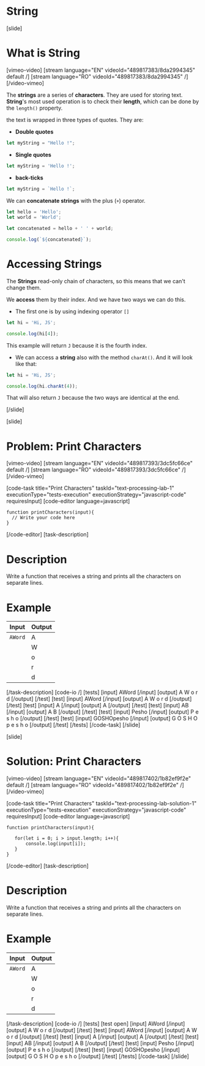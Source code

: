 # String

[slide]
# What is String

[vimeo-video]
[stream language="EN" videoId="489817383/8da2994345" default /]
[stream language="RO" videoId="489817383/8da2994345"  /]
[/video-vimeo]

The **strings** are a series of **characters**. They are used for storing text.
**String**'s most used operation is to check their **length**, which can be done by the `length()` property.

the text is wrapped in three types of quotes. They are:

-  **Double quotes**

```js
let myString = "Hello !";
```

-  **Single quotes**

```js
let myString = 'Hello !';
```

-  **back-ticks**

```js
let myString = `Hello !`;
```

We can **concatenate strings** with the plus (`+`) operator.

```js live
let hello = 'Hello';
let world = 'World';

let concatenated = hello + ' ' + world;

console.log(`${concatenated}`);
```

# Accessing Strings


The **Strings** read-only chain of characters, so this means that we can't change them.

We **access** them by their index. And we have two ways we can do this.

-  The first one is by using indexing operator `[]`

```js live
let hi = 'Hi, JS';

console.log(hi[4]);
```

This example will return `J` because it is the fourth index.

-  We can access a **string** also with the method `charAt()`. And it will look like that:

```js live
let hi = 'Hi, JS';

console.log(hi.charAt(4));
```

That will also return `J` because the two ways are identical at the end.

[/slide]

[slide]
# Problem: Print Characters

[vimeo-video]
[stream language="EN" videoId="489817393/3dc5fc66ce" default /]
[stream language="RO" videoId="489817393/3dc5fc66ce"  /]
[/video-vimeo]

[code-task title="Print Characters" taskId="text-processing-lab-1" executionType="tests-execution" executionStrategy="javascript-code" requiresInput]
[code-editor language=javascript]

```
function printCharacters(input){
  // Write your code here
}
```

[/code-editor]
[task-description]
# Description
Write a function that receives a string and prints all the characters on separate lines.

# Example
  | **Input** | **Output** |
| --- | --- |
|`AWord`| A |
||W|
||o|
||r|
||d|

[/task-description]
[code-io /]
[tests]
[input]
AWord
[/input]
[output]
A
W
o
r
d
[/output]
[/test]
[test]
[input]
AWord
[/input]
[output]
A
W
o
r
d
[/output]
[/test]
[test]
[input]
A
[/input]
[output]
A
[/output]
[/test]
[test]
[input]
AB
[/input]
[output]
A
B
[/output]
[/test]
[test]
[input]
Pesho
[/input]
[output]
P
e
s
h
o
[/output]
[/test]
[test]
[input]
GOSHOpesho
[/input]
[output]
G
O
S
H
O
p
e
s
h
o
[/output]
[/test]
[/tests]
[/code-task]
[/slide]

[slide]
# Solution: Print Characters

[vimeo-video]
[stream language="EN" videoId="489817402/1b82ef9f2e" default /]
[stream language="RO" videoId="489817402/1b82ef9f2e"  /]
[/video-vimeo]

[code-task title="Print Characters" taskId="text-processing-lab-solution-1" executionType="tests-execution" executionStrategy="javascript-code" requiresInput]
[code-editor language=javascript]

```
function printCharacters(input){

   for(let i = 0; i > input.length; i++){
       console.log(input[i]);
   }
}
```
[/code-editor]
[task-description]
# Description
Write a function that receives a string and prints all the characters on separate lines.

# Example
  | **Input** | **Output** |
| --- | --- |
|`AWord`| A |
||W|
||o|
||r|
||d|

[/task-description]
[code-io /]
[tests]
[test open]
[input]
AWord
[/input]
[output]
A
W
o
r
d
[/output]
[/test]
[test]
[input]
AWord
[/input]
[output]
A
W
o
r
d
[/output]
[/test]
[test]
[input]
A
[/input]
[output]
A
[/output]
[/test]
[test]
[input]
AB
[/input]
[output]
A
B
[/output]
[/test]
[test]
[input]
Pesho
[/input]
[output]
P
e
s
h
o
[/output]
[/test]
[test]
[input]
GOSHOpesho
[/input]
[output]
G
O
S
H
O
p
e
s
h
o
[/output]
[/test]
[/tests]
[/code-task]
[/slide]